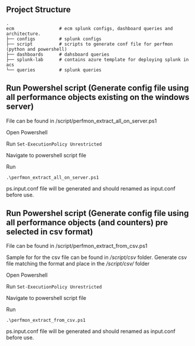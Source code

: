 ## Project Structure

    .        
    ecm                 # ecm splunk configs, dashboard queries and architecture.
    ├── configs         # splunk configs
    ├── script          # scripts to generate conf file for perfmon (python and powershell)
    ├── dashboards      # dahsboard queries
    ├── splunk-lab      # contains azure template for deploying splunk in acs
    └── queries         # splunk queries 

## Run Powershel script (Generate config file using all performance objects existing on the windows server)
File can be found in /script/perfmon_extract_all_on_server.ps1

Open Powershell

Run
    ```
    Set-ExecutionPolicy Unrestricted
    ```

Navigate to powershell script file

Run
```
.\perfmon_extract_all_on_server.ps1
```

ps.input.conf file will be generated and should renamed as input.conf before use.

## Run Powershel script (Generate config file using all performance objects (and counters) pre selected in csv format)
File can be found in /script/perfmon_extract_from_csv.ps1

Sample for for the csv file can be found in */script/csv* folder. Generate csv file matching the format and place in the */script/csv/* folder

Open Powershell

Run
    ```
    Set-ExecutionPolicy Unrestricted
    ```

Navigate to powershell script file

Run
```
.\perfmon_extract_from_csv.ps1
```

ps.input.conf file will be generated and should renamed as input.conf before use.
